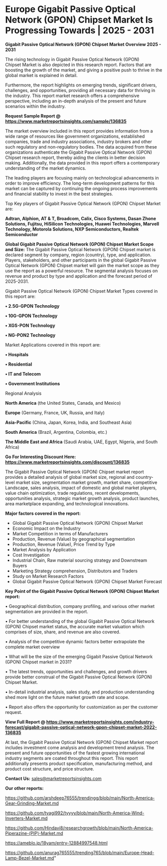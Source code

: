 # Europe Gigabit Passive Optical Network (GPON) Chipset Market Is Progressing Towards | 2025 - 2031

<Strong> Gigabit Passive Optical Network (GPON) Chipset Market Overview 2025 - 2031</strong>

The rising technology in Gigabit Passive Optical Network (GPON) Chipset Market is also depicted in this research report. Factors that are boosting the growth of the market, and giving a positive push to thrive in the global market is explained in detail.

Furthermore, the report highlights on emerging trends, significant drivers, challenges, and opportunities, providing all necessary data for thriving in the industry. This report market research offers a comprehensive perspective, including an in-depth analysis of the present and future scenarios within the industry.

<strong>Request Sample Report @ <a href=https://www.marketreportsinsights.com/sample/136835>https://www.marketreportsinsights.com/sample/136835</a></strong>

The market overview included in this report provides information from a wide range of resources like government organizations, established companies, trade and industry associations, industry brokers and other such regulatory and non-regulatory bodies. The data acquired from these organizations authenticate the Gigabit Passive Optical Network (GPON) Chipset research report, thereby aiding the clients in better decision making. Additionally, the data provided in this report offers a contemporary understanding of the market dynamics.

The leading players are focusing mainly on technological advancements in order to improve efficiency. The long-term development patterns for this market can be captured by continuing the ongoing process improvements and financial stability to invest in the best strategies.

Top Key players of Gigabit Passive Optical Network (GPON) Chipset Market are:

<strong>Adtran, Alphion, AT & T, Broadcom, Calix, Cisco Systems, Dasan Zhone Solutions, Fujitsu, HiSilicon Technologies, Huawei Technologies, Marvell Technology, Motorola Solutions, NXP Semiconductors, Realtek Semiconductor</strong>

<strong><b>Global Gigabit Passive Optical Network (GPON) Chipset Market Scope and Size:</b></strong>
The Gigabit Passive Optical Network (GPON) Chipset market is declared segment by company, region (country), type, and application. Players, stakeholders, and other participants in the global Gigabit Passive Optical Network (GPON) Chipset market will gain the market scope as they use the report as a powerful resource. The segmental analysis focuses on revenue and product by type and application and the forecast period of 2025-2031.

Gigabit Passive Optical Network (GPON) Chipset Market Types covered in this report are:

<strong>• 2.5G-GPON Technology

• 10G-GPON Technology

• XGS-PON Technology

• NG-PON2 Technology</strong>

Market Applications covered in this report are:

<strong>• Hospitals

• Residential

• IT and Telecom

• Government Institutions</strong> 

Regional Analysis

<strong>North America</strong> (the United States, Canada, and Mexico)

<strong>Europe</strong> (Germany, France, UK, Russia, and Italy)

<strong>Asia-Pacific</strong> (China, Japan, Korea, India, and Southeast Asia)

<strong>South America</strong> (Brazil, Argentina, Colombia, etc.)

<strong>The Middle East and Africa</strong> (Saudi Arabia, UAE, Egypt, Nigeria, and South Africa)

<strong>Go For Interesting Discount Here: <a href=https://www.marketreportsinsights.com/discount/136835>https://www.marketreportsinsights.com/discount/136835</a></strong>

The Gigabit Passive Optical Network (GPON) Chipset market report provides a detailed analysis of global market size, regional and country-level market size, segmentation market growth, market share, competitive Landscape, sales analysis, impact of domestic and global market players, value chain optimization, trade regulations, recent developments, opportunities analysis, strategic market growth analysis, product launches, area marketplace expanding, and technological innovations.

<strong><b>Major factors covered in the report:</b></strong>
<ul>
  <li>Global Gigabit Passive Optical Network (GPON) Chipset Market </li>
  <li>Economic Impact on the Industry</li>
  <li>Market Competition in terms of Manufacturers</li>
  <li>Production, Revenue (Value) by geographical segmentation</li>
  <li>Production, Revenue (Value), Price Trend by Type</li>
  <li>Market Analysis by Application</li>
  <li>Cost Investigation</li>
  <li>Industrial Chain, Raw material sourcing strategy and Downstream Buyers</li>
  <li>Marketing Strategy comprehension, Distributors and Traders</li>
  <li>Study on Market Research Factors</li>
  <li>Global Gigabit Passive Optical Network (GPON) Chipset Market Forecast</li>
</ul>

<strong><b>Key Point of the Gigabit Passive Optical Network (GPON) Chipset Market report:</b></strong>

• Geographical distribution, company profiling, and various other market segmentation are provided in the report.

• For better understanding of the global Gigabit Passive Optical Network (GPON) Chipset market status, the accurate market valuation which comprises of size, share, and revenue are also covered.

• Analysis of the competitive dynamic factors better extrapolate the complete market overview

• What will be the size of the emerging Gigabit Passive Optical Network (GPON) Chipset market in 2031?

• The latest trends, opportunities and challenges, and growth drivers provide better construal of the Gigabit Passive Optical Network (GPON) Chipset Market.

• In-detail industrial analysis, sales study, and production understanding shed more light on the future market growth rate and scope.

• Report also offers the opportunity for customization as per the customer request.

<strong><b>View Full Report @ <a href=https://www.marketreportsinsights.com/industry-forecast/gigabit-passive-optical-network-gpon-chipset-market-2022-136835>https://www.marketreportsinsights.com/industry-forecast/gigabit-passive-optical-network-gpon-chipset-market-2022-136835</a></b></strong>


At last, the Gigabit Passive Optical Network (GPON) Chipset Market report includes investment come analysis and development trend analysis. The present and future opportunities of the fastest growing international industry segments are coated throughout this report. This report additionally presents product specification, manufacturing method, and product cost structure, and price structure.

<strong>Contact Us:</strong>
sales@marketreportsinsights.com

<strong>Our other reports:</strong>

<a href=https://github.com/arshdeep76555/trendingg/blob/main/North-America-Gear-Grinding-Market.md>https://github.com/arshdeep76555/trendingg/blob/main/North-America-Gear-Grinding-Market.md</a>

<a href=https://github.com/tyagi992/tyyyy/blob/main/North-America-Wind-Inverters-Market.md>https://github.com/tyagi992/tyyyy/blob/main/North-America-Wind-Inverters-Market.md</a>

<a href=https://github.com/Hindavi8/researchgrowth/blob/main/North-America-Piperazine-(PIP)-Market.md>https://github.com/Hindavi8/researchgrowth/blob/main/North-America-Piperazine-(PIP)-Market.md</a>

<a href=https://ameblo.jp/18yam/entry-12884997548.html>https://ameblo.jp/18yam/entry-12884997548.html</a>

<a href=https://github.com/anurag765555/trending765/blob/main/Europe-Head-Lamp-Bezel-Market.md>https://github.com/anurag765555/trending765/blob/main/Europe-Head-Lamp-Bezel-Market.md</a>"
